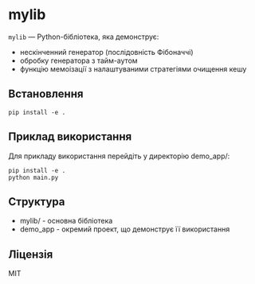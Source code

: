 # mylib

`mylib` — Python-бібліотека, яка демонструє:

- нескінченний генератор (послідовність Фібоначчі)
- обробку генератора з тайм-аутом
- функцію мемоізації з налаштуваними стратегіями очищення кешу

## Встановлення

```pip install -e .```

## Приклад використання

Для прикладу використання перейдіть у директорію demo_app/:

```cd demo_app
pip install -e .
python main.py
```

## Структура

- mylib/ - основна бібліотека
- demo_app - окремий проект, що демонструє її використання

## Ліцензія

MIT